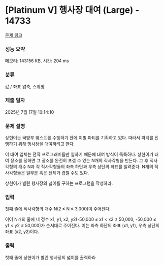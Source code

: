 # [Platinum V] 행사장 대여 (Large) - 14733 

[문제 링크](https://www.acmicpc.net/problem/14733) 

### 성능 요약

메모리: 143156 KB, 시간: 204 ms

### 분류

값 / 좌표 압축, 스위핑

### 제출 일자

2025년 7월 17일 10:14:10

### 문제 설명

<p>상현이는 국방부 퀘스트를 수행하기 전에 이별 파티를 기획하고 있다. 따라서 파티를 진행하기 위해 행사장을 대여하려고 한다.</p>

<p>이 대여 업체는 전직 프로그래머들만 일하기 때문에 대여 방식이 독특하다. 상현이가 대여 장소를 정하면 그 장소를 완전히 포갤 수 있는 N개의 직사각형을 만든다. 그 후 직사각형의 개수 N과 각 직사각형들의 좌측 하단과 우측 상단의 좌표를 알려준다. N개의 직사각형들은 일부분 혹은 전체가 겹칠 수도 있다.</p>

<p>상현이가 빌린 행사장의 넓이를 구하는 프로그램을 작성하라.</p>

### 입력 

 <p>첫째 줄에 직사각형의 개수 N(2 ≤ N ≤ 3,000)이 주어진다.</p>

<p>이어 N개의 줄에 네 정수 x1, y1, x2, y2(-50,000 ≤ x1 < x2 ≤ 50,000, -50,000 ≤ y1 < y2 ≤ 50,000)가 순서대로 주어진다. 이는 좌측 하단의 좌표 (x1, y1), 우측 상단의 좌표 (x2, y2)이다.</p>

### 출력 

 <p>첫째 줄에 상현이가 빌린 행사장의 넓이를 출력하라</p>

